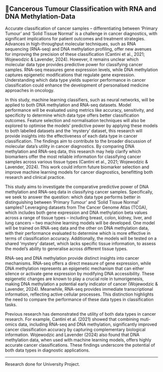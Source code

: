 ## 🧬Cancerous Tumour Classification with RNA and DNA Methylation-Data

Accurate classification of cancer samples – differentiating between ‘Primary Tumour’ and ‘Solid Tissue Normal’ is a challenge in cancer diagnostics, with significant implications for patient outcomes and treatment strategies. Advances in high-throughput molecular techniques, such as RNA sequencing (RNA-seq) and DNA methylation profiling, offer new avenues for improving the precision of these classification (Cantini et al., 2021; Wojewodzic & Lavender, 2024). However, it remains unclear which molecular data type provides predictive power for classifying cancer samples. RNA-seq measures gene expression levels, while DNA methylation captures epigenetic modifications that regulate gene expression. Understanding which data type yields superior performance in cancer classification could enhance the development of personalised medicine approaches in oncology. 

In this study, machine learning classifiers, such as neural networks, will be applied to both DNA methylation and RNA-seq datasets. Model performance will be evaluated using metrics like accuracy, sensitivity, and specificity to determine which data type offers better classification outcomes. Feature selection and normalisation techniques will also be explored to optimise the models’ predictive power by applying these models to both labelled datasets and the ‘mystery’ dataset, this research will provide insights into the effectiveness of each data type in cancer classification.
The findings aim to contribute to the broader discussion of molecular data’s utility in cancer diagnostics. By comparing DNA methylation and RNA-seq data, this research may help clarify which biomarkers offer the most reliable information for classifying cancer samples across various tissue types (Cantini et al., 2021; Wojewodzic & Lavender, 2024). This work could inform future biomarker selection and improve machine learning models for cancer diagnostics, benefitting both research and clinical practice. 

This study aims to investigate the comparative predictive power of DNA methylation and RNA-seq data in classifying cancer samples. Specifically, we seek to answer the question: which data type performs better in distinguishing between ‘Primary Tumour’ and ‘Solid Tissue Normal’ samples? Leveraging datasets from The Cancer Genome Atlas (TCGA), which includes both gene expression and DNA methylation beta values across a range of tissue types – including breast, colon, kidney, liver, and lung cancers – two machine learning models will be developed. One model will be trained on RNA-seq data and the other on DNA methylation data, with their performance evaluated to determine which is more effective in terms of classification accuracy. Additionally, the models will be tested on a shared ‘mystery’ dataset, which lacks specific tissue information, to assess the model’s ability to generalise across different tissue types. 

RNA-seq and DNA methylation provide distinct insights into cancer mechanisms. RNA-seq offers a direct measure of gene expression, while DNA methylation represents an epigenetic mechanism that can either silence or activate gene expression by modifying DNA accessibility. These epigenetic changes are known to play a crucial role in tumorigenesis, making DNA methylation a potential early indicator of cancer (Wojewodzic & Lavender, 2024). Meanwhile, RNA-seq provides immediate transcriptional information, reflecting active cellular processes. This distinction highlights the need to compare the performance of these data types in classification tasks. 

Previous research has demonstrated the utility of both data types in cancer research. For example, Cantini et al. (2021) showed that combining muti-omics data, including RNA-seq and DNA methylation, significantly improved cancer classification accuracy by capturing complementary biological information. Wojewodzic and Lavender (2024) also found that DNA methylation data, when used with machine learning models, offers highly accurate cancer classifications. These findings underscore the potential of both data types in diagnostic applications. 

---
Research done for University Project. 
